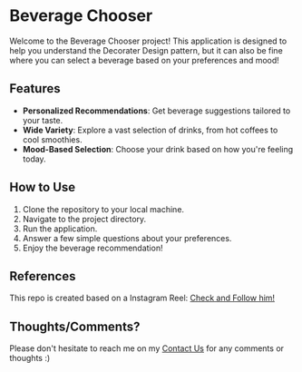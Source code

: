 # Beverage Chooser

Welcome to the Beverage Chooser project! This application is designed to help you understand the Decorater Design pattern, but it can also be fine 
where you can select a beverage based on your preferences and mood!

## Features

- **Personalized Recommendations**: Get beverage suggestions tailored to your taste.
- **Wide Variety**: Explore a vast selection of drinks, from hot coffees to cool smoothies.
- **Mood-Based Selection**: Choose your drink based on how you're feeling today.

## How to Use

1. Clone the repository to your local machine.
2. Navigate to the project directory.
3. Run the application.
4. Answer a few simple questions about your preferences.
5. Enjoy the beverage recommendation!

## References

This repo is created based on a Instagram Reel: [Check and Follow him!](https://www.instagram.com/reel/C7hnnrXAnot/)

## Thoughts/Comments?

Please don't hesitate to reach me on my [Contact Us](mailto:samahdeveloper97@gmail.com?subject=Beverage%20Chooser%20Repo) for any comments or thoughts :) 

